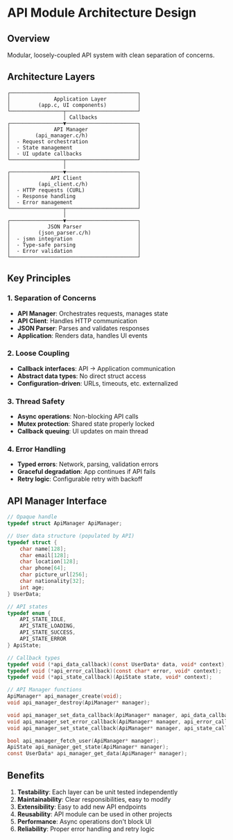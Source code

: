 # API Module Architecture Design

## Overview
Modular, loosely-coupled API system with clean separation of concerns.

## Architecture Layers

```
┌─────────────────────────────────────────┐
│              Application Layer          │
│         (app.c, UI components)          │
└─────────────────┬───────────────────────┘
                  │ Callbacks
┌─────────────────▼───────────────────────┐
│              API Manager                │
│        (api_manager.c/h)                │
│  - Request orchestration                │
│  - State management                     │
│  - UI update callbacks                  │
└─────────────────┬───────────────────────┘
                  │
┌─────────────────▼───────────────────────┐
│             API Client                  │
│         (api_client.c/h)                │
│  - HTTP requests (CURL)                 │
│  - Response handling                    │
│  - Error management                     │
└─────────────────┬───────────────────────┘
                  │
┌─────────────────▼───────────────────────┐
│            JSON Parser                  │
│         (json_parser.c/h)               │
│  - jsmn integration                     │
│  - Type-safe parsing                    │
│  - Error validation                     │
└─────────────────────────────────────────┘
```

## Key Principles

### 1. Separation of Concerns
- **API Manager**: Orchestrates requests, manages state
- **API Client**: Handles HTTP communication
- **JSON Parser**: Parses and validates responses
- **Application**: Renders data, handles UI events

### 2. Loose Coupling
- **Callback interfaces**: API → Application communication
- **Abstract data types**: No direct struct access
- **Configuration-driven**: URLs, timeouts, etc. externalized

### 3. Thread Safety
- **Async operations**: Non-blocking API calls
- **Mutex protection**: Shared state properly locked
- **Callback queuing**: UI updates on main thread

### 4. Error Handling
- **Typed errors**: Network, parsing, validation errors
- **Graceful degradation**: App continues if API fails
- **Retry logic**: Configurable retry with backoff

## API Manager Interface

```c
// Opaque handle
typedef struct ApiManager ApiManager;

// User data structure (populated by API)
typedef struct {
    char name[128];
    char email[128];
    char location[128];
    char phone[64];
    char picture_url[256];
    char nationality[32];
    int age;
} UserData;

// API states
typedef enum {
    API_STATE_IDLE,
    API_STATE_LOADING,
    API_STATE_SUCCESS,
    API_STATE_ERROR
} ApiState;

// Callback types
typedef void (*api_data_callback)(const UserData* data, void* context);
typedef void (*api_error_callback)(const char* error, void* context);
typedef void (*api_state_callback)(ApiState state, void* context);

// API Manager functions
ApiManager* api_manager_create(void);
void api_manager_destroy(ApiManager* manager);

void api_manager_set_data_callback(ApiManager* manager, api_data_callback callback, void* context);
void api_manager_set_error_callback(ApiManager* manager, api_error_callback callback, void* context);
void api_manager_set_state_callback(ApiManager* manager, api_state_callback callback, void* context);

bool api_manager_fetch_user(ApiManager* manager);
ApiState api_manager_get_state(ApiManager* manager);
const UserData* api_manager_get_data(ApiManager* manager);
```

## Benefits

1. **Testability**: Each layer can be unit tested independently
2. **Maintainability**: Clear responsibilities, easy to modify
3. **Extensibility**: Easy to add new API endpoints
4. **Reusability**: API module can be used in other projects
5. **Performance**: Async operations don't block UI
6. **Reliability**: Proper error handling and retry logic